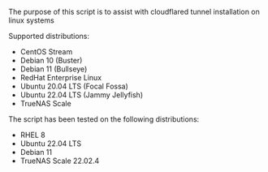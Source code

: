 The purpose of this script is to assist with cloudflared tunnel installation on linux systems

Supported distributions:
 - CentOS Stream
 - Debian 10 (Buster)
 - Debian 11 (Bullseye)
 - RedHat Enterprise Linux
 - Ubuntu 20.04 LTS (Focal Fossa)
 - Ubuntu 22.04 LTS (Jammy Jellyfish)
 - TrueNAS Scale

The script has been tested on the following distributions:
 - RHEL 8
 - Ubuntu 22.04 LTS
 - Debian 11
 - TrueNAS Scale 22.02.4
